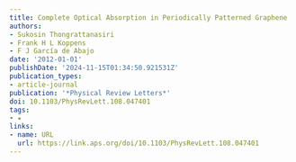 ```yaml
---
title: Complete Optical Absorption in Periodically Patterned Graphene
authors:
- Sukosin Thongrattanasiri
- Frank H L Koppens
- F J García de Abajo
date: '2012-01-01'
publishDate: '2024-11-15T01:34:50.921531Z'
publication_types:
- article-journal
publication: '*Physical Review Letters*'
doi: 10.1103/PhysRevLett.108.047401
tags:
- ★
links:
- name: URL
  url: https://link.aps.org/doi/10.1103/PhysRevLett.108.047401
---
```


